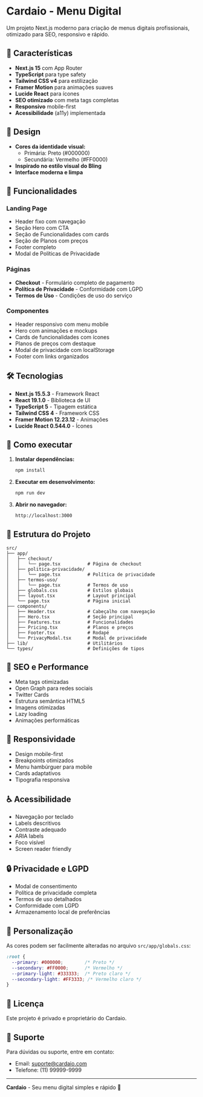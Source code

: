 # Cardaio - Menu Digital

Um projeto Next.js moderno para criação de menus digitais profissionais, otimizado para SEO, responsivo e rápido.

## 🚀 Características

- **Next.js 15** com App Router
- **TypeScript** para type safety
- **Tailwind CSS v4** para estilização
- **Framer Motion** para animações suaves
- **Lucide React** para ícones
- **SEO otimizado** com meta tags completas
- **Responsivo** mobile-first
- **Acessibilidade** (a11y) implementada

## 🎨 Design

- **Cores da identidade visual:**
  - Primária: Preto (#000000)
  - Secundária: Vermelho (#FF0000)
- **Inspirado no estilo visual do Bling**
- **Interface moderna e limpa**

## 📱 Funcionalidades

### Landing Page
- Header fixo com navegação
- Seção Hero com CTA
- Seção de Funcionalidades com cards
- Seção de Planos com preços
- Footer completo
- Modal de Políticas de Privacidade

### Páginas
- **Checkout** - Formulário completo de pagamento
- **Política de Privacidade** - Conformidade com LGPD
- **Termos de Uso** - Condições de uso do serviço

### Componentes
- Header responsivo com menu mobile
- Hero com animações e mockups
- Cards de funcionalidades com ícones
- Planos de preços com destaque
- Modal de privacidade com localStorage
- Footer com links organizados

## 🛠️ Tecnologias

- **Next.js 15.5.3** - Framework React
- **React 19.1.0** - Biblioteca de UI
- **TypeScript 5** - Tipagem estática
- **Tailwind CSS 4** - Framework CSS
- **Framer Motion 12.23.12** - Animações
- **Lucide React 0.544.0** - Ícones

## 🚀 Como executar

1. **Instalar dependências:**
   ```bash
   npm install
   ```

2. **Executar em desenvolvimento:**
   ```bash
   npm run dev
   ```

3. **Abrir no navegador:**
   ```
   http://localhost:3000
   ```

## 📁 Estrutura do Projeto

```
src/
├── app/
│   ├── checkout/
│   │   └── page.tsx          # Página de checkout
│   ├── politica-privacidade/
│   │   └── page.tsx          # Política de privacidade
│   ├── termos-uso/
│   │   └── page.tsx          # Termos de uso
│   ├── globals.css           # Estilos globais
│   ├── layout.tsx            # Layout principal
│   └── page.tsx              # Página inicial
├── components/
│   ├── Header.tsx            # Cabeçalho com navegação
│   ├── Hero.tsx              # Seção principal
│   ├── Features.tsx          # Funcionalidades
│   ├── Pricing.tsx           # Planos e preços
│   ├── Footer.tsx            # Rodapé
│   └── PrivacyModal.tsx      # Modal de privacidade
├── lib/                      # Utilitários
└── types/                    # Definições de tipos
```

## 🎯 SEO e Performance

- Meta tags otimizadas
- Open Graph para redes sociais
- Twitter Cards
- Estrutura semântica HTML5
- Imagens otimizadas
- Lazy loading
- Animações performáticas

## 📱 Responsividade

- Design mobile-first
- Breakpoints otimizados
- Menu hambúrguer para mobile
- Cards adaptativos
- Tipografia responsiva

## ♿ Acessibilidade

- Navegação por teclado
- Labels descritivos
- Contraste adequado
- ARIA labels
- Foco visível
- Screen reader friendly

## 🔒 Privacidade e LGPD

- Modal de consentimento
- Política de privacidade completa
- Termos de uso detalhados
- Conformidade com LGPD
- Armazenamento local de preferências

## 🎨 Personalização

As cores podem ser facilmente alteradas no arquivo `src/app/globals.css`:

```css
:root {
  --primary: #000000;        /* Preto */
  --secondary: #FF0000;      /* Vermelho */
  --primary-light: #333333;  /* Preto claro */
  --secondary-light: #FF3333; /* Vermelho claro */
}
```

## 📄 Licença

Este projeto é privado e proprietário do Cardaio.

## 🤝 Suporte

Para dúvidas ou suporte, entre em contato:
- Email: suporte@cardaio.com
- Telefone: (11) 99999-9999

---

**Cardaio** - Seu menu digital simples e rápido 🚀